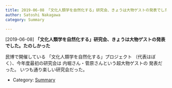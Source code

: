 ```yaml
---
title: 2019-06-08 「文化人類学を自然化する」研究会、きょうは大物ゲストの発表でした。たのしかった
author: Satoshi Nakagawa
category: Summary

---
```


[2019-06-08] **「文化人類学を自然化する」研究会、きょうは大物ゲストの発表でした。たのしかった** 

 民博で開催している
「文化人類学を自然化する」プロジェクト
（代表はぼく）、今年度最初の研究会は
内堀さん・菅原さんという超大物ゲストの
発表だった。
いつも通り楽しい研究会だった。

- Category: [Summary](https://merapano.github.io/categories.html#Summary)

